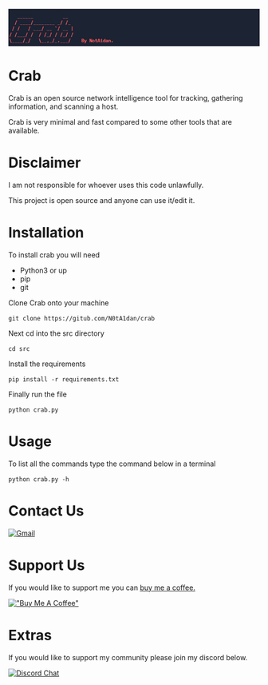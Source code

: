 ![Screenshot](/logo/CrabLogo.png)
# Crab

Crab is an open source network intelligence tool for tracking, gathering information, and scanning a host.

Crab is very minimal and fast compared to some other tools that are available.

# Disclaimer

I am not responsible for whoever uses this code unlawfully. 

This project is open source and anyone can use it/edit it.

# Installation

To install crab you will need 

- Python3 or up
- pip
- git

Clone Crab onto your machine

```
git clone https://gitub.com/N0tA1dan/crab
```
Next cd into the src directory

```
cd src
```
Install the requirements

```
pip install -r requirements.txt
```
Finally run the file

```
python crab.py
```

# Usage

To list all the commands type the command below in a terminal

```
python crab.py -h
```

# Contact Us

[![Gmail](https://img.shields.io/badge/Gmail-D14836?style=for-the-badge&logo=gmail&logoColor=white)](https://mail.google.com/mail/u/0/?fs=1&to=notaidan420@gmail.com&tf=cm)


# Support Us 

If you would like to support me you can [buy me a coffee.](https://www.buymeacoffee.com/notaidan)

[!["Buy Me A Coffee"](https://www.buymeacoffee.com/assets/img/custom_images/orange_img.png)](https://www.buymeacoffee.com/notaidan)


# Extras

If you would like to support my community please join my discord below.

[![Discord Chat](https://img.shields.io/badge/Discord-7289DA?style=for-the-badge&logo=discord&logoColor=white)](https://discord.gg/2AY6PDUFUN)
